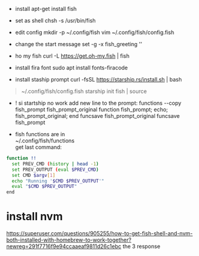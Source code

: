 * install
apt-get install fish

* set as shell
chsh -s /usr/bin/fish

* edit config
mkdir -p ~/.config/fish
vim ~/.config/fish/config.fish

* change the start message
set -g -x fish_greeting ''

* ho my fish 
curl -L https://get.oh-my.fish | fish

* install fira font
sudo apt install fonts-firacode

* install staship prompt
curl -fsSL https://starship.rs/install.sh | bash
> ~/.config/fish/config.fish
starship init fish | source

* ! si startship no work add new line to the prompt: 
functions --copy fish_prompt fish_prompt_original
function fish_prompt; echo; fish_prompt_original; end
funcsave fish_prompt_original
funcsave fish_prompt

* fish functions are in \
~/.config/fish/functions \
get last command:
```bash
function !!
  set PREV_CMD (history | head -1)
  set PREV_OUTPUT (eval $PREV_CMD)
  set CMD $argv[1]
  echo "Running '$CMD $PREV_OUTPUT'"
  eval "$CMD $PREV_OUTPUT"
end
```


# install nvm
https://superuser.com/questions/905255/how-to-get-fish-shell-and-nvm-both-installed-with-homebrew-to-work-together?newreg=291f7716f9e94ccaaeaf9811d26c1ebc
the 3 response


